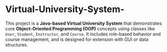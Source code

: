 # Virtual-University-System-
This project is a **Java-based Virtual University System** that demonstrates core **Object-Oriented Programming (OOP)** concepts using classes like `User`, `Student`, `Instructor`, and `Course`. It includes role-based behavior and course management, and is designed for extension with GUI or data structures.
